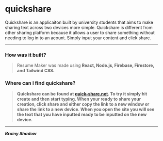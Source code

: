  <h1>quickshare</h1>

Quickshare is an applicaiton built by university students that aims to make sharing text across two devices more simple. Quickshare is different from other sharing platform because it allows a user to share something without needing to log in to an acount. Simply input your content and click share.
 
-------------------------------------------------------------------------------------------------------------------------------------------------------------------------

 <h3>How was it built?</h3>

> Resume Maker was made using <b>React<b>, <b>Node.js<b>, <b>Firebase<b>, <b>Firestore<b>, and <b>Tailwind CSS<b>.  
 
 <h3>Where can I find quickshare?</h3>

> Quickshare can be found at <a href="https://quick-share.net/">quick-share.net</a>. To try it simply hit create and then start typing. When your ready to share your creation, click share and either copy the link to a new window or share the link to a new device. When you open the site you will see the text that you have inputted ready to be inputted on the new device.

 
-------------------------------------------------------------------------------------------------------------------------------------------------------------------------
  
<i>Brainy Shadow</i>

